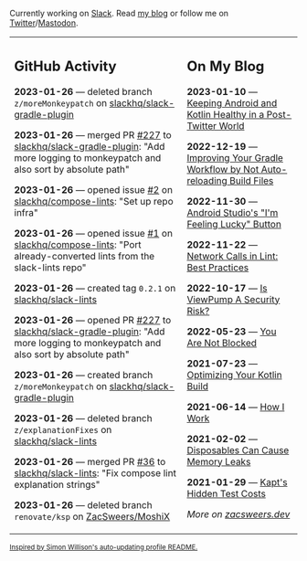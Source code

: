Currently working on [Slack](https://slack.com/). Read [my blog](https://zacsweers.dev/) or follow me on [Twitter](https://twitter.com/ZacSweers)/[Mastodon](https://hachyderm.io/@ZacSweers).

<table><tr><td valign="top" width="60%">

## GitHub Activity
<!-- githubActivity starts -->
**2023-01-26** — deleted branch `z/moreMonkeypatch` on [slackhq/slack-gradle-plugin](https://github.com/slackhq/slack-gradle-plugin)

**2023-01-26** — merged PR [#227](https://github.com/slackhq/slack-gradle-plugin/pull/227) to [slackhq/slack-gradle-plugin](https://github.com/slackhq/slack-gradle-plugin): "Add more logging to monkeypatch and also sort by absolute path"

**2023-01-26** — opened issue [#2](https://github.com/slackhq/compose-lints/issues/2) on [slackhq/compose-lints](https://github.com/slackhq/compose-lints): "Set up repo infra"

**2023-01-26** — opened issue [#1](https://github.com/slackhq/compose-lints/issues/1) on [slackhq/compose-lints](https://github.com/slackhq/compose-lints): "Port already-converted lints from the slack-lints repo"

**2023-01-26** — created tag `0.2.1` on [slackhq/slack-lints](https://github.com/slackhq/slack-lints)

**2023-01-26** — opened PR [#227](https://github.com/slackhq/slack-gradle-plugin/pull/227) to [slackhq/slack-gradle-plugin](https://github.com/slackhq/slack-gradle-plugin): "Add more logging to monkeypatch and also sort by absolute path"

**2023-01-26** — created branch `z/moreMonkeypatch` on [slackhq/slack-gradle-plugin](https://github.com/slackhq/slack-gradle-plugin)

**2023-01-26** — deleted branch `z/explanationFixes` on [slackhq/slack-lints](https://github.com/slackhq/slack-lints)

**2023-01-26** — merged PR [#36](https://github.com/slackhq/slack-lints/pull/36) to [slackhq/slack-lints](https://github.com/slackhq/slack-lints): "Fix compose lint explanation strings"

**2023-01-26** — deleted branch `renovate/ksp` on [ZacSweers/MoshiX](https://github.com/ZacSweers/MoshiX)
<!-- githubActivity ends -->
</td><td valign="top" width="40%">

## On My Blog
<!-- blog starts -->
**2023-01-10** — [Keeping Android and Kotlin Healthy in a Post-Twitter World](https://www.zacsweers.dev/keeping-android-healthy/)

**2022-12-19** — [Improving Your Gradle Workflow by Not Auto-reloading Build Files](https://www.zacsweers.dev/improving-your-workflow-by-not-auto-reloading-build-files/)

**2022-11-30** — [Android Studio's "I'm Feeling Lucky" Button](https://www.zacsweers.dev/android-studios-im-feeling-lucky-button/)

**2022-11-22** — [Network Calls in Lint: Best Practices](https://www.zacsweers.dev/network-calls-in-lint-best-practices/)

**2022-10-17** — [Is ViewPump A Security Risk?](https://www.zacsweers.dev/is-viewpump-a-security-risk/)

**2022-05-23** — [You Are Not Blocked](https://www.zacsweers.dev/you-are-not-blocked/)

**2021-07-23** — [Optimizing Your Kotlin Build](https://www.zacsweers.dev/optimizing-your-kotlin-build/)

**2021-06-14** — [How I Work](https://www.zacsweers.dev/how-i-work/)

**2021-02-02** — [Disposables Can Cause Memory Leaks](https://www.zacsweers.dev/disposables-can-cause-memory-leaks/)

**2021-01-29** — [Kapt's Hidden Test Costs](https://www.zacsweers.dev/kapts-hidden-test-costs/)
<!-- blog ends -->
_More on [zacsweers.dev](https://zacsweers.dev/)_
</td></tr></table>

<sub><a href="https://simonwillison.net/2020/Jul/10/self-updating-profile-readme/">Inspired by Simon Willison's auto-updating profile README.</a></sub>